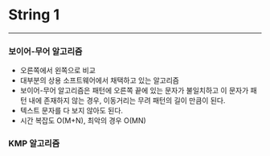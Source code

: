 # String 1

---

### 보이어-무어 알고리즘

* 오른쪽에서 왼쪽으로 비교
* 대부분의 상용 소프트웨어에서 채택하고 있는 알고리즘
* 보이어-무어 알고리즘은 패턴에 오른쪽 끝에 있는 문자가 불일치하고 이 문자가 패턴 내에 존재하지 않는 경우, 이동거리는 무려 패턴의 길이 만큼이 된다.
* 텍스트 문자를 다 보지 않아도 된다.
* 시간 복잡도 O(M+N), 최악의 경우 O(MN)

### KMP 알고리즘

